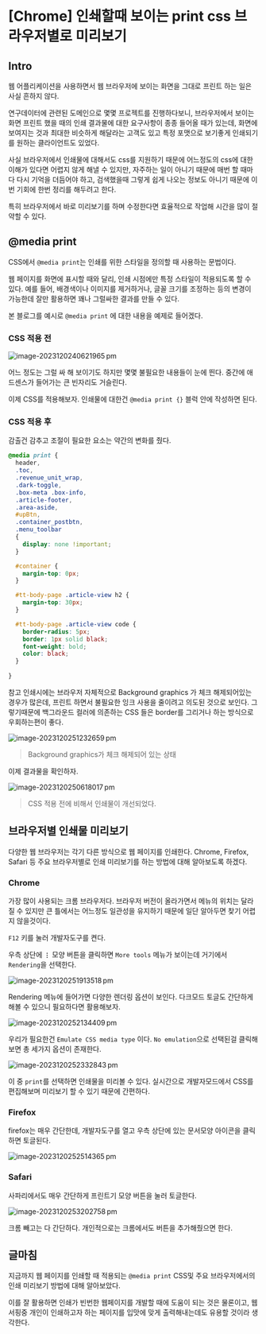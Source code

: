 # [Chrome] 인쇄할때 보이는 print css 브라우저별로 미리보기

## Intro

웹 어플리케이션을 사용하면서 웹 브라우저에 보이는 화면을 그대로 프린트 하는 일은 사실 흔하지 않다.

연구데이터에 관련된 도메인으로 몇몇 프로젝트를 진행하다보니, 브라우저에서 보이는 화면 프린트 했을 때의 인쇄 결과물에 대한 요구사항이 종종 들어올 때가 있는데, 화면에 보여지는 것과 최대한 비슷하게 해달라는 고객도 있고 특정 포맷으로 보기좋게 인쇄되기를 원하는 클라이언트도 있었다.

사실 브라우저에서 인쇄물에 대해서도 css를 지원하기 때문에 어느정도의 css에 대한 이해가 있다면 어렵지 않게 해낼 수 있지만, 자주하는 일이 아니기 때문에 매번 할 때마다 다시 기억을 더듬어야 하고, 검색했을때 그렇게 쉽게 나오는 정보도 아니기 때문에 이번 기회에 한번 정리를 해두려고 한다. 

특히 브라우저에서 바로 미리보기를 하며 수정한다면 효율적으로 작업해 시간을 많이 절약할 수 있다.

## @media print

CSS에서 `@media print`는 인쇄를 위한 스타일을 정의할 때 사용하는 문법이다. 

웹 페이지를 화면에 표시할 때와 달리, 인쇄 시점에만 특정 스타일이 적용되도록 할 수 있다. 예를 들어, 배경색이나 이미지를 제거하거나, 글꼴 크기를 조정하는 등의 변경이 가능한데 잘만 활용하면 꽤나 그럴싸한 결과를 만들 수 있다.

본 블로그를 예시로 `@media print` 에 대한 내용을 예제로 들어겠다.

### CSS 적용 전

![image-2023120240621965 pm](https://raw.githubusercontent.com/ShanePark/mdblog/main/frontend/css/print-css.assets/1.webp)

어느 정도는 그럴 싸 해 보이기도 하지만 몇몇 불필요한 내용들이 눈에 띈다. 중간에 애드센스가 들어가는 큰 빈자리도 거슬린다.

이제 CSS를 적용해보자. 인쇄물에 대한건 `@media print {}` 블럭 안에 작성하면 된다.

### CSS 적용 후

감출건 감추고 조절이 필요한 요소는 약간의 변화를 줬다. 

```css
@media print {
  header,
  .toc,
  .revenue_unit_wrap,
  .dark-toggle,
  .box-meta .box-info,
  .article-footer,
  .area-aside,
  #upBtn,
  .container_postbtn,
  .menu_toolbar
  {
    display: none !important;
  }

  #container {
    margin-top: 0px;
  }

  #tt-body-page .article-view h2 {
    margin-top: 30px;
  }

  #tt-body-page .article-view code {
    border-radius: 5px;
    border: 1px solid black;
    font-weight: bold;
    color: black;
  }
  
}
```

참고 인쇄시에는 브라우저 자체적으로 Background graphics 가 체크 해제되어있는 경우가 많은데, 프린트 하면서 불필요한 잉크 사용을 줄이려고 의도된 것으로 보인다. 그렇기때문에 백그라운드 컬러에 의존하는 CSS 들은 border를 그리거나 하는 방식으로 우회하는편이 좋다.

![image-2023120251232659 pm](https://raw.githubusercontent.com/ShanePark/mdblog/main/frontend/css/print-css.assets/3.webp)

> Background graphics가 체크 해제되어 있는 상태

이제 결과물을 확인하자.

![image-2023120250618017 pm](https://raw.githubusercontent.com/ShanePark/mdblog/main/frontend/css/print-css.assets/2.webp)

>  CSS 적용 전에 비해서 인쇄물이 개선되었다.

## 브라우저별 인쇄물 미리보기

다양한 웹 브라우저는 각기 다른 방식으로 웹 페이지를 인쇄한다. Chrome, Firefox, Safari 등 주요 브라우저별로 인쇄 미리보기를 하는 방법에 대해 알아보도록 하겠다.

### Chrome

가장 많이 사용되는 크롬 브라우저다. 브라우저 버전이 올라가면서 메뉴의 위치는 달라질 수 있지만 큰 틀에서는 어느정도 일관성을 유지하기 때문에 일단 알아두면 찾기 어렵지 않을것이다.

`F12` 키를 눌러 개발자도구를 켠다. 

우측 상단에 **`⋮`** 모양 버튼을 클릭하면 `More tools` 메뉴가 보이는데 거기에서 `Rendering`을 선택한다. 

![image-2023120251913518 pm](https://raw.githubusercontent.com/ShanePark/mdblog/main/frontend/css/print-css.assets/4.webp)

Rendering 메뉴에 들어가면 다양한 렌더링 옵션이 보인다. 다크모드 토글도 간단하게 해볼 수 있으니 필요하다면 활용해보자.

![image-2023120252134409 pm](https://raw.githubusercontent.com/ShanePark/mdblog/main/frontend/css/print-css.assets/5.webp)

우리가 필요한건 `Emulate CSS media type` 이다. `No emulation`으로 선택된걸 클릭해보면 총 세가지 옵션이 존재한다.

![image-2023120252332843 pm](https://raw.githubusercontent.com/ShanePark/mdblog/main/frontend/css/print-css.assets/6.webp)

이 중 `print`를 선택하면 인쇄물을 미리볼 수 있다. 실시간으로 개발자모드에서 CSS를 편집해보며 미리보기 할 수 있기 때문에 간편하다.

### Firefox

firefox는 매우 간단한데, 개발자도구를 열고 우측 상단에 있는 문서모양 아이콘을 클릭하면 토글된다.

![image-2023120252514365 pm](https://raw.githubusercontent.com/ShanePark/mdblog/main/frontend/css/print-css.assets/7.webp)

### Safari

사파리에서도 매우 간단하게 프린트기 모양 버튼을 눌러 토글한다. 

![image-2023120253202758 pm](https://raw.githubusercontent.com/ShanePark/mdblog/main/frontend/css/print-css.assets/8.webp)

크롬 빼고는 다 간단하다. 개인적으로는 크롬에서도 버튼을 추가해줬으면 한다.

## 글마침

지금까지 웹 페이지를 인쇄할 때 적용되는 `@media print` CSS및 주요 브라우저에서의 인쇄 미리보기 방법에 대해 알아보았다. 

이를 잘 활용하면 인쇄가 빈번한 웹페이지를 개발할 때에 도움이 되는 것은 물론이고, 웹서핑중 개인이 인쇄하고자 하는 페이지를 입맛에 맞게 출력해내는데도 유용할 것이라 생각한다.